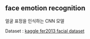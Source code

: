 ## face emotion recognition
얼굴 표정을 인식하는 CNN 모델

Dataset : [kaggle fer2013 facial dataset](https://www.kaggle.com/c/challenges-in-representation-learning-facial-expression-recognition-challenge/data)